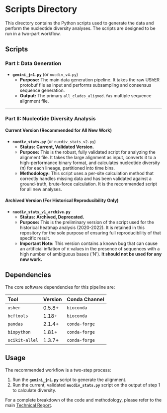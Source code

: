 # Scripts Directory

This directory contains the Python scripts used to generate the data and perform the nucleotide diversity analyses. The scripts are designed to be run in a two-part workflow.

## Scripts

### Part I: Data Generation

*   **`gemini_jn1.py`** (or `nucdiv_v4.py`)
    *   **Purpose:** The main data generation pipeline. It takes the raw UShER protobuf file as input and performs subsampling and consensus sequence generation.
    *   **Output:** The primary `all_clades_aligned.fas` multiple sequence alignment file.

---

### Part II: Nucleotide Diversity Analysis

#### **Current Version (Recommended for All New Work)**

*   **`nucdiv_stats.py`** (or `nucdiv_stats_v2.py`)
    *   **Status:** **Current, Validated Version.**
    *   **Purpose:** This is the robust, fully validated script for analyzing the alignment file. It takes the large alignment as input, converts it to a high-performance binary format, and calculates nucleotide diversity (π) for each lineage, partitioned into time bins.
    *   **Methodology:** This script uses a per-site calculation method that correctly handles missing data and has been validated against a ground-truth, brute-force calculation. It is the recommended script for all new analyses.

#### **Archived Version (For Historical Reproducibility Only)**

*   **`nucdiv_stats_v1_archive.py`**
    *   **Status:** **Archived, Deprecated.**
    *   **Purpose:** This is the preliminary version of the script used for the historical heatmap analysis (2020-2022). It is retained in this repository for the sole purpose of ensuring full reproducibility of that specific result.
    *   **Important Note:** This version contains a known bug that can cause an artificial inflation of π values in the presence of sequences with a high number of ambiguous bases ('N'). **It should not be used for any new work.**

## Dependencies

The core software dependencies for this pipeline are:

| Tool         | Version | Conda Channel |
| :----------- | :------ | :------------ |
| `usher`      | 0.5.8+  | `bioconda`    |
| `bcftools`   | 1.18+   | `bioconda`    |
| `pandas`     | 2.1.4+  | `conda-forge` |
| `biopython`  | 1.81+   | `conda-forge` |
| `scikit-allel`| 1.3.7+  | `conda-forge` |

## Usage

The recommended workflow is a two-step process:
1.  Run the **`gemini_jn1.py`** script to generate the alignment.
2.  Run the current, validated **`nucdiv_stats.py`** script on the output of step 1 to calculate diversity.

For a complete breakdown of the code and methodology, please refer to the main [Technical Report](../technical_report.md).
